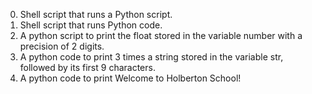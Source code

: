 0.  Shell script that runs a Python script.
1. Shell script that runs Python code.
4. A python script to print the float stored in the variable number with a precision of 2 digits.
5. A python code to print 3 times a string stored in the variable str, followed by its first 9 characters.
6. A python code  to print Welcome to Holberton School!
